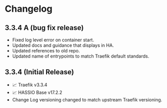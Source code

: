 # Changelog

## 3.3.4 A (bug fix release)
* Fixed log level error on container start.
* Updated docs and guidance that displays in HA.
* Updated references to old repo.
* Updated name of entrypoints to match Traefik default standards.


## 3.3.4 (Initial Release)
* 📈 Traefik v3.3.4
* 📈 HASSIO Base v17.2.2
* Change Log versioning changed to match upstream Traefik versioning.
